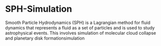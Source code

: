 # SPH-Simulation
Smooth Particle Hydrodynamics (SPH) is a Lagrangian method for fluid dynamics that represents a fluid as a set of particles and is used to study astrophysical events. This involves simulation of molecular cloud collapse and planetary disk formationsimulation
